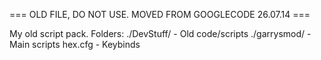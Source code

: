 
=== OLD FILE, DO NOT USE. MOVED FROM GOOGLECODE 26.07.14 ===


My old script pack. 
Folders:
	./DevStuff/	- Old code/scripts
	./garrysmod/	- Main scripts
	hex.cfg		- Keybinds


